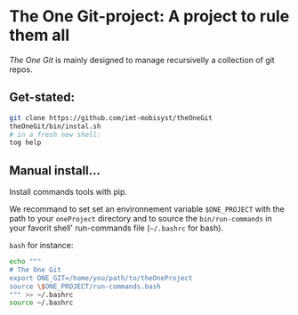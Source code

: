 # The One Git-project: A project to rule them all

_The One Git_ is mainly designed to manage recursivelly a collection of git repos.

## Get-stated:

```bash
git clone https://github.com/imt-mobisyst/theOneGit
theOneGit/bin/instal.sh
# in a fresh new shell:
tog help
```

## Manual install...

Install commands tools with pip.

We recommand to set set an environnement variable `$ONE_PROJECT` with the path to your `oneProject` directory and to source the `bin/run-commands` in your favorit shell' run-commands file (`~/.bashrc` for bash).

`bash` for instance:

```bash
echo """
# The One Git
export ONE_GIT=/home/you/path/to/theOneProject
source \$ONE_PROJECT/run-commands.bash
""" >> ~/.bashrc
source ~/.bashrc
```
